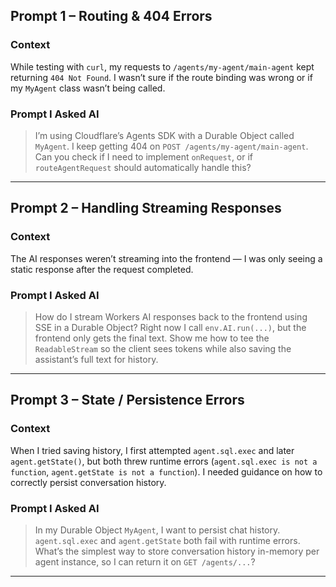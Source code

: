## Prompt 1 – Routing & 404 Errors

### Context

While testing with `curl`, my requests to `/agents/my-agent/main-agent` kept returning `404 Not Found`. I wasn’t sure if the route binding was wrong or if my `MyAgent` class wasn’t being called.

### Prompt I Asked AI

> I’m using Cloudflare’s Agents SDK with a Durable Object called `MyAgent`. I keep getting 404 on `POST /agents/my-agent/main-agent`. Can you check if I need to implement `onRequest`, or if `routeAgentRequest` should automatically handle this? 

---

## Prompt 2 – Handling Streaming Responses

### Context

The AI responses weren’t streaming into the frontend — I was only seeing a static response after the request completed.

### Prompt I Asked AI

> How do I stream Workers AI responses back to the frontend using SSE in a Durable Object? Right now I call `env.AI.run(...)`, but the frontend only gets the final text. Show me how to tee the `ReadableStream` so the client sees tokens while also saving the assistant’s full text for history.

---

## Prompt 3 – State / Persistence Errors

### Context

When I tried saving history, I first attempted `agent.sql.exec` and later `agent.getState()`, but both threw runtime errors (`agent.sql.exec is not a function`, `agent.getState is not a function`). I needed guidance on how to correctly persist conversation history.

### Prompt I Asked AI

> In my Durable Object `MyAgent`, I want to persist chat history. `agent.sql.exec` and `agent.getState` both fail with runtime errors. What’s the simplest way to store conversation history in-memory per agent instance, so I can return it on `GET /agents/...`? 

---

